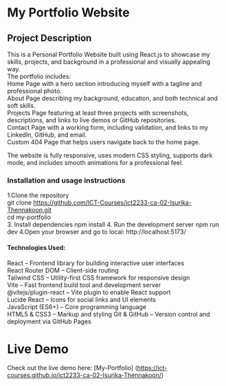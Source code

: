 # My Portfolio Website

## Project Description
This is a Personal Portfolio Website built using React.js to showcase my skills, projects, and background in a professional and visually appealing way.  
The portfolio includes:  
   Home Page with a hero section introducing myself with a tagline and professional photo.  
   About Page describing my background, education, and both technical and soft skills.  
   Projects Page featuring at least three projects with screenshots, descriptions, and links to live demos or GitHub repositories.  
   Contact Page with a working form, including validation, and links to my LinkedIn, GitHub, and email.  
   Custom 404 Page that helps users navigate back to the home page.

The website is fully responsive, uses modern CSS styling, supports dark mode, and includes smooth animations for a professional feel.  

### Installation and usage instructions  
1.Clone the repository  
     git clone https://github.com/ICT-Courses/ict2233-ca-02-Isurika-Thennakoon.git   
     cd my-portfolio  
3. Install dependencies
     npm install
4. Run the development server
    npm run dev
4.Open your browser and go to
   local:  http://localhost:5173/  

#### Technologies Used:  
React – Frontend library for building interactive user interfaces  
React Router DOM – Client-side routing  
Tailwind CSS – Utility-first CSS framework for responsive design  
Vite – Fast frontend build tool and development server  
@vitejs/plugin-react – Vite plugin to enable React support  
Lucide React – Icons for social links and UI elements  
JavaScript (ES6+) – Core programming language  
HTML5 & CSS3 – Markup and styling 
Git & GitHub – Version control and deployment via GitHub Pages 

# Live Demo
Check out the live demo here: [My-Portfolio] (https://ict-courses.github.io/ict2233-ca-02-Isurika-Thennakoon/)

